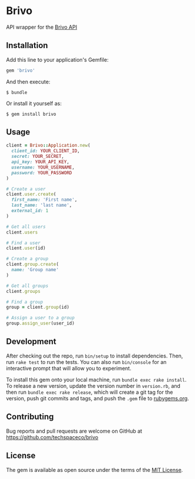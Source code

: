 # Brivo

API wrapper for the [Brivo API](http://apidocs.brivo.com/)

## Installation

Add this line to your application's Gemfile:

```ruby
gem 'brivo'
```

And then execute:

```
$ bundle
```

Or install it yourself as:

```
$ gem install brivo
```

## Usage

```ruby
client = Brivo::Application.new(
  client_id: YOUR_CLIENT_ID,
  secret: YOUR_SECRET,
  api_key: YOUR_API_KEY,
  username: YOUR_USERNAME,
  password: YOUR_PASSWORD
)

# Create a user
client.user.create(
  first_name: 'First name',
  last_name: 'last name',
  external_id: 1
)

# Get all users
client.users

# Find a user
client.user(id)

# Create a group
client.group.create(
  name: 'Group name'
)

# Get all groups
client.groups

# Find a group
group = client.group(id)

# Assign a user to a group
group.assign_user(user_id)
```

## Development

After checking out the repo, run `bin/setup` to install dependencies. Then, run `rake test` to run the tests. You can also run `bin/console` for an interactive prompt that will allow you to experiment.

To install this gem onto your local machine, run `bundle exec rake install`. To release a new version, update the version number in `version.rb`, and then run `bundle exec rake release`, which will create a git tag for the version, push git commits and tags, and push the `.gem` file to [rubygems.org](https://rubygems.org).

## Contributing

Bug reports and pull requests are welcome on GitHub at https://github.com/techspaceco/brivo


## License

The gem is available as open source under the terms of the [MIT License](http://opensource.org/licenses/MIT).

